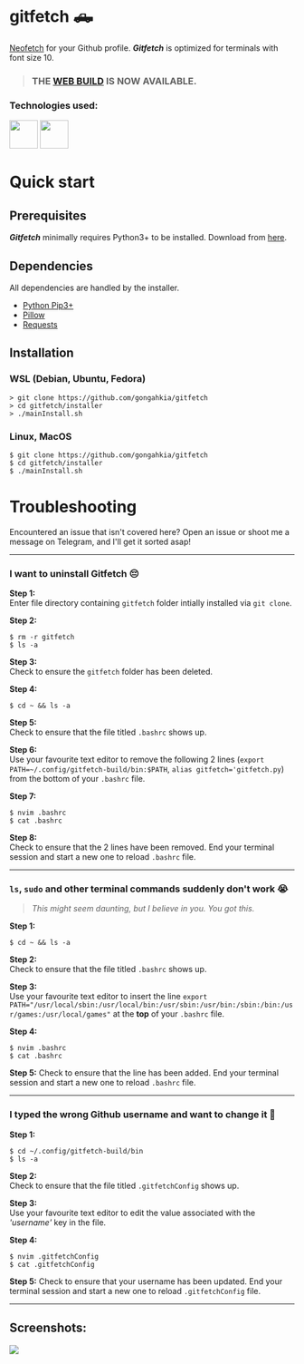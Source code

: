 # gitfetch 🛻

[Neofetch](https://github.com/dylanaraps/neofetch) for your Github profile. ***Gitfetch*** is optimized for terminals with font size 10.

> ### THE [WEB BUILD](https://github.com/gongahkia/5-days/tree/Main/gitfetch) IS NOW AVAILABLE.

<h3>Technologies used:</h3>

<p align="left">
<img src="https://cdn.jsdelivr.net/gh/devicons/devicon/icons/python/python-original.svg" width="50" height="50"/>
<img src="https://cdn.jsdelivr.net/gh/devicons/devicon/icons/bash/bash-original.svg" width="50" height="50"/>
</p>

# Quick start

## Prerequisites

***Gitfetch*** minimally requires Python3+ to be installed. Download from [here](https://www.python.org/downloads/). 

## Dependencies

All dependencies are handled by the installer.

- [Python Pip3+](https://pypi.org/project/pip/)
- [Pillow](https://pypi.org/project/Pillow/)
- [Requests](https://pypi.org/project/requests/)

## Installation

### WSL (Debian, Ubuntu, Fedora)

```console
> git clone https://github.com/gongahkia/gitfetch
> cd gitfetch/installer
> ./mainInstall.sh
```

### Linux, MacOS

```console
$ git clone https://github.com/gongahkia/gitfetch
$ cd gitfetch/installer
$ ./mainInstall.sh
```
# Troubleshooting

Encountered an issue that isn't covered here? Open an issue or shoot me a message on Telegram, and I'll get it sorted asap!

---

### I want to uninstall Gitfetch 😔

**Step 1:**  
Enter file directory containing `gitfetch` folder intially installed via `git clone`.

**Step 2:**
```console
$ rm -r gitfetch
$ ls -a
```

**Step 3:**  
Check to ensure the `gitfetch` folder has been deleted.

**Step 4:**
```console
$ cd ~ && ls -a
```

**Step 5:**  
Check to ensure that the file titled `.bashrc` shows up.

**Step 6:**  
Use your favourite text editor to remove the following 2 lines (`export PATH=~/.config/gitfetch-build/bin:$PATH`, `alias gitfetch='gitfetch.py`) from the bottom of your `.bashrc` file.

**Step 7:**
```console
$ nvim .bashrc
$ cat .bashrc
```

**Step 8:**  
Check to ensure that the 2 lines have been removed. End your terminal session and start a new one to reload `.bashrc` file.

---

### `ls`, `sudo` and other terminal commands suddenly don't work 😭

> *This might seem daunting, but I believe in you. You got this.*

**Step 1:**  
```console
$ cd ~ && ls -a
```

**Step 2:**  
Check to ensure that the file titled `.bashrc` shows up.

**Step 3:**  
Use your favourite text editor to insert the line `export PATH="/usr/local/sbin:/usr/local/bin:/usr/sbin:/usr/bin:/sbin:/bin:/usr/games:/usr/local/games"` at the **top** of your `.bashrc` file.

**Step 4:**
```console
$ nvim .bashrc
$ cat .bashrc
```

**Step 5:**
Check to ensure that the line has been added. End your terminal session and start a new one to reload `.bashrc` file.

---

### I typed the wrong Github username and want to change it 🤡

**Step 1:**  
```console
$ cd ~/.config/gitfetch-build/bin
$ ls -a
```

**Step 2:**  
Check to ensure that the file titled `.gitfetchConfig` shows up.

**Step 3:**  
Use your favourite text editor to edit the value associated with the *'username'* key in the file.

**Step 4:**  
```console
$ nvim .gitfetchConfig
$ cat .gitfetchConfig
```

**Step 5:**
Check to ensure that your username has been updated. End your terminal session and start a new one to reload `.gitfetchConfig` file.

---

## Screenshots:

![](assets/gitfetch-web.png)
